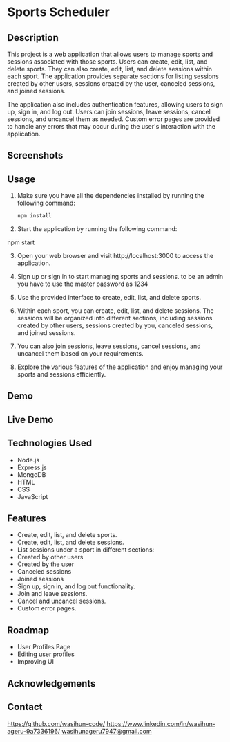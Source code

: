 # Sports Scheduler

## Description

This project is a web application that allows users to manage sports and sessions associated with those sports. Users can create, edit, list, and delete sports. They can also create, edit, list, and delete sessions within each sport. The application provides separate sections for listing sessions created by other users, sessions created by the user, canceled sessions, and joined sessions.

The application also includes authentication features, allowing users to sign up, sign in, and log out. Users can join sessions, leave sessions, cancel sessions, and uncancel them as needed. Custom error pages are provided to handle any errors that may occur during the user's interaction with the application.

## Screenshots


## Usage

1. Make sure you have all the dependencies installed by running the following command:

   ```bash
   npm install

2. Start the application by running the following command:

npm start

3. Open your web browser and visit http://localhost:3000 to access the application.

4. Sign up or sign in to start managing sports and sessions.
   to be an admin you have to use the master password as 1234
5. Use the provided interface to create, edit, list, and delete sports.

6. Within each sport, you can create, edit, list, and delete sessions. The sessions will be organized into different sections, including sessions created by other users, sessions created by you, canceled sessions, and joined sessions.

7. You can also join sessions, leave sessions, cancel sessions, and uncancel them based on your requirements.

8. Explore the various features of the application and enjoy managing your sports and sessions efficiently.

## Demo



## Live Demo


## Technologies Used
* Node.js
* Express.js
* MongoDB
* HTML
* CSS
* JavaScript

## Features
* Create, edit, list, and delete sports.
* Create, edit, list, and delete sessions.
* List sessions under a sport in different sections:
* Created by other users
* Created by the user
* Canceled sessions
* Joined sessions
* Sign up, sign in, and log out functionality.
* Join and leave sessions.
* Cancel and uncancel sessions.
* Custom error pages.

## Roadmap
* User Profiles Page
* Editing user profiles
* Improving UI


## Acknowledgements


## Contact
https://github.com/wasihun-code/
https://www.linkedin.com/in/wasihun-ageru-9a7336196/
wasihunageru7947@gmail.com
